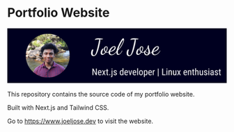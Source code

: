 # Portfolio Website

[![Banner](/public/banner.png)](https://github.com/joeljosedev/portfolio-website)

This repository contains the source code of my portfolio website.

Built with Next.js and Tailwind CSS.

Go to https://www.joeljose.dev to visit the website.